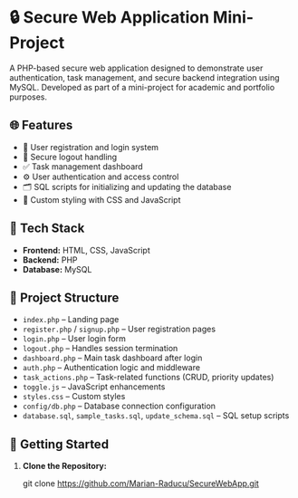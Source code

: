 # 🔒 Secure Web Application Mini-Project

A PHP-based secure web application designed to demonstrate user authentication, task management, and secure backend integration using MySQL. Developed as part of a mini-project for academic and portfolio purposes.

## 🌐 Features

- 🔐 User registration and login system
- 🚪 Secure logout handling
- ✅ Task management dashboard
- ⚙️ User authentication and access control
- 🗂️ SQL scripts for initializing and updating the database
- 🎨 Custom styling with CSS and JavaScript

## 🧰 Tech Stack

- **Frontend:** HTML, CSS, JavaScript
- **Backend:** PHP
- **Database:** MySQL

## 📂 Project Structure

- `index.php` – Landing page
- `register.php` / `signup.php` – User registration pages
- `login.php` – User login form
- `logout.php` – Handles session termination
- `dashboard.php` – Main task dashboard after login
- `auth.php` – Authentication logic and middleware
- `task_actions.php` – Task-related functions (CRUD, priority updates)
- `toggle.js` – JavaScript enhancements
- `styles.css` – Custom styles
- `config/db.php` – Database connection configuration
- `database.sql`, `sample_tasks.sql`, `update_schema.sql` – SQL setup scripts

## 🚀 Getting Started

1. **Clone the Repository:**
   
   git clone https://github.com/Marian-Raducu/SecureWebApp.git
